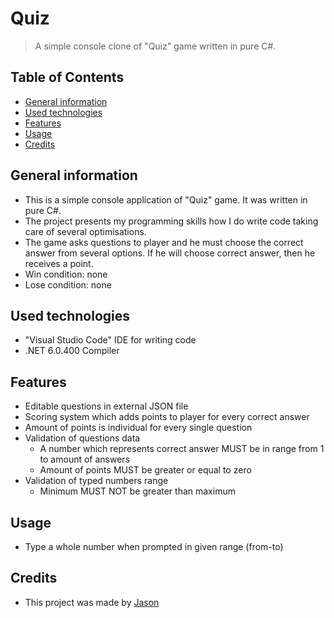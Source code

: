 # Quiz
> A simple console clone of "Quiz" game written in pure C#.

## Table of Contents
* [General information](#general-information)
* [Used technologies](#used-technologies)
* [Features](#features)
* [Usage](#usage)
* [Credits](#credits)

## General information
- This is a simple console application of "Quiz" game. It was written in pure C#.
- The project presents my programming skills how I do write code taking care of several optimisations.
- The game asks questions to player and he must choose the correct answer from several options. If he will choose correct answer, then he receives a point.
- Win condition: none
- Lose condition: none

## Used technologies
- "Visual Studio Code" IDE for writing code
- .NET 6.0.400 Compiler

## Features
- Editable questions in external JSON file
- Scoring system which adds points to player for every correct answer
- Amount of points is individual for every single question
- Validation of questions data
	- A number which represents correct answer MUST be in range from 1 to amount of answers
	- Amount of points MUST be greater or equal to zero
- Validation of typed numbers range
	- Minimum MUST NOT be greater than maximum

## Usage
- Type a whole number when prompted in given range (from-to)

## Credits
- This project was made by [Jason](https://jasonxiii.pl "Jason. Gry, muzyka, kursy, artykuły, programy i filmy!")